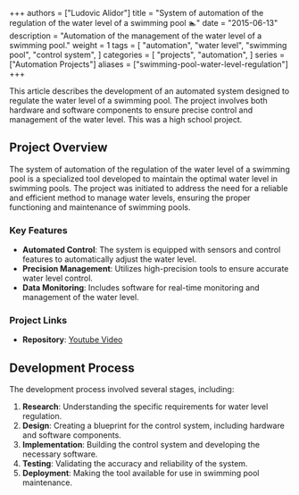 +++
authors = ["Ludovic Alidor"]
title = "System of automation of the regulation of the water level of a swimming pool 🏊"
date = "2015-06-13"
description = "Automation of the management of the water level of a swimming pool."
weight = 1
tags = [
    "automation",
    "water level",
    "swimming pool",
    "control system",
]
categories = [
    "projects",
    "automation",
]
series = ["Automation Projects"]
aliases = ["swimming-pool-water-level-regulation"]
+++

This article describes the development of an automated system designed to regulate the water level of a swimming pool. The project involves both hardware and software components to ensure precise control and management of the water level. This was a high school project.

<!--more-->

## Project Overview

The system of automation of the regulation of the water level of a swimming pool is a specialized tool developed to maintain the optimal water level in swimming pools. The project was initiated to address the need for a reliable and efficient method to manage water levels, ensuring the proper functioning and maintenance of swimming pools.

### Key Features

- **Automated Control**: The system is equipped with sensors and control features to automatically adjust the water level.
- **Precision Management**: Utilizes high-precision tools to ensure accurate water level control.
- **Data Monitoring**: Includes software for real-time monitoring and management of the water level.

### Project Links

- **Repository**: [Youtube Video](https://www.youtube.com/watch?v=_jLRZyu-AxI)

## Development Process

The development process involved several stages, including:

1. **Research**: Understanding the specific requirements for water level regulation.
2. **Design**: Creating a blueprint for the control system, including hardware and software components.
3. **Implementation**: Building the control system and developing the necessary software.
4. **Testing**: Validating the accuracy and reliability of the system.
5. **Deployment**: Making the tool available for use in swimming pool maintenance.